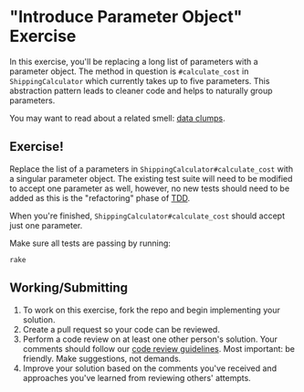 "Introduce Parameter Object" Exercise
========================

In this exercise, you'll be replacing a long list of parameters with a parameter
object. The method in question is `#calculate_cost` in `ShippingCalculator`
which currently takes up to five parameters. This abstraction pattern leads to
cleaner code and helps to naturally group parameters.

You may want to read about a related smell: [data clumps](http://sourcemaking.com/refactoring/data-clumps).

Exercise!
---------

Replace the list of a parameters in `ShippingCalculator#calculate_cost` with a
singular parameter object. The existing test suite will need to be modified to
accept one parameter as well, however, no new tests should need to be added as this
is the "refactoring" phase of [TDD](http://en.wikipedia.org/wiki/Test-driven_development).

When you're finished, `ShippingCalculator#calculate_cost` should accept just one
parameter.

Make sure all tests are passing by running:

    rake

## Working/Submitting

1. To work on this exercise, fork the repo and begin implementing your solution.
2. Create a pull request so your code can be reviewed.
3. Perform a code review on at least one other person's solution. Your comments
   should follow our [code review guidelines]. Most important: be friendly. Make
   suggestions, not demands.
4. Improve your solution based on the comments you've received and approaches
   you've learned from reviewing others' attempts.

[code review guidelines]: https://github.com/thoughtbot/guides/tree/master/code-review
